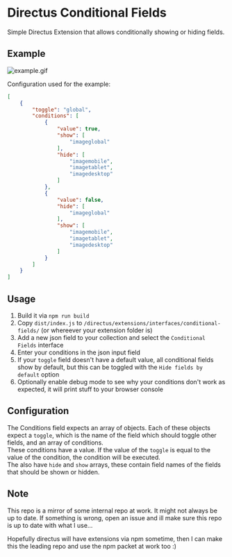 # Directus Conditional Fields

Simple Directus Extension that allows conditionally showing or hiding fields.

## Example

![example.gif](example.gif)

Configuration used for the example:

```json
[
    {
        "toggle": "global",
        "conditions": [
            {
                "value": true,
                "show": [
                    "imageglobal"
                ],
                "hide": [
                    "imagemobile",
                    "imagetablet",
                    "imagedesktop"
                ]
            },
            {
                "value": false,
                "hide": [
                    "imageglobal"
                ],
                "show": [
                    "imagemobile",
                    "imagetablet",
                    "imagedesktop"
                ]
            }
        ]
    }
]
```

## Usage

1. Build it via `npm run build`
1. Copy `dist/index.js` to `/directus/extensions/interfaces/conditional-fields/` (or whereever your extension folder is)
1. Add a new json field to your collection and select the `Conditional Fields` interface
1. Enter your conditions in the json input field
1. If your `toggle` field doesn't have a default value, all conditional fields show by default, but this can be toggled with the `Hide fields by default` option
1. Optionally enable debug mode to see why your conditions don't work as expected, it will print stuff to your browser console


## Configuration

The Conditions field expects an array of objects.
Each of these objects expect a `toggle`, which is the name of the field which should toggle other fields, and an array of conditions.  
These conditions have a value. If the value of the `toggle` is equal to the value of the condition, the condition will be executed.  
The also have `hide` and `show` arrays, these contain field names of the fields that should be shown or hidden.

## Note

This repo is a mirror of some internal repo at work. It might not always be up to date. If something is wrong, open an issue and ill make sure this repo is up to date with what I use...

Hopefully directus will have extensions via npm sometime, then I can make this the leading repo and use the npm packet at work too :)